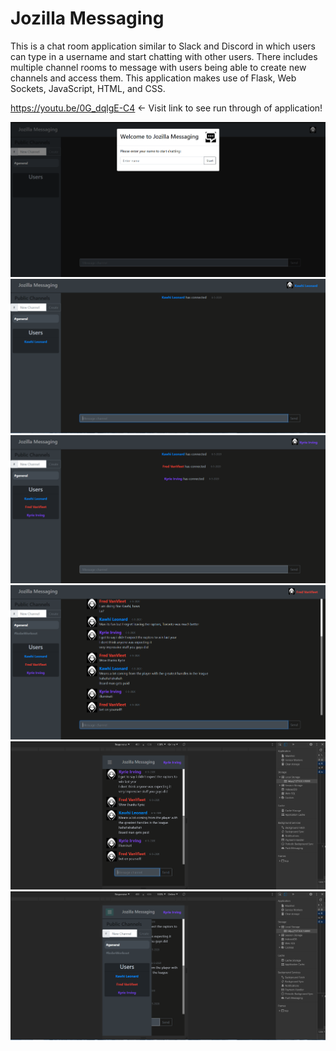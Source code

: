 # Jozilla Messaging

This is a chat room application similar to Slack and Discord in which users can type in a username and start chatting with other users. There includes multiple channel rooms to message with users being able to create new channels and access them. This application makes use of Flask, Web Sockets, JavaScript, HTML, and CSS.

https://youtu.be/0G_dqlgE-C4 <- Visit link to see run through of application!

![](static/images/Screenshot%20(91).png)
![](static/images/Screenshot%20(92).png)
![](static/images/Screenshot%20(93).png)
![](static/images/Screenshot%20(94).png)
![](static/images/Screenshot%20(95).png)
![](static/images/Screenshot%20(96).png)

